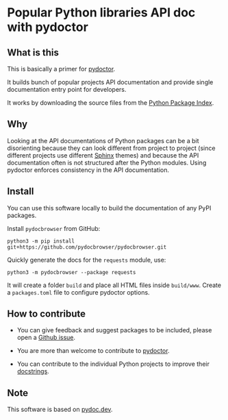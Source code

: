 # Popular Python libraries API doc with pydoctor

## What is this

This is basically a primer for [pydoctor]. 

It builds bunch of popular projects API documentation and provide
single documentation entry point for developers.

It works by downloading the source files from the [Python Package Index].

## Why

Looking at the API documentations of Python packages can be a bit disorienting
because they can look different from project to project (since different
projects use different [Sphinx] themes) and because the API documentation
often is not structured after the Python modules. Using pydoctor enforces consistency
in the API documentation.

<!-- package list -->

## Install

You can use this software locally to build the documentation of any PyPI packages.

Install ``pydocbrowser`` from GitHub:

```
python3 -m pip install git+https://github.com/pydocbrowser/pydocbrowser.git
```

Quickly generate the docs for the ``requests`` module, use:

```
python3 -m pydocbrowser --package requests
```

It will create a folder ``build`` and place all HTML files inside ``build/www``. Create a ``packages.toml`` file to configure pydoctor options.

## How to contribute

* You can give feedback and suggest packages to be included, please
  open a [Github issue](https://github.com/pydocbrowser/pydocbrowser/issues).

* You are more than welcome to contribute to [pydoctor].

* You can contribute to the individual Python projects
  to improve their [docstrings].

## Note

This software is based on [pydoc.dev](https://git.push-f.com/pydoc.dev/).

[Sphinx]: https://www.sphinx-doc.org/
[docs.rs]: https://docs.rs/
[Python Package Index]: https://pypi.org/
[pydoctor]: https://github.com/twisted/pydoctor
[#pydoc]: https://web.libera.chat/?channel=#pydoc
[Libera.Chat]: https://libera.chat/
[docstrings]: https://www.python.org/dev/peps/pep-0257/

